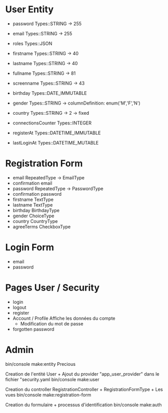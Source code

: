 # User Entity

- password                  Types::STRING -> 255
- email                     Types::STRING -> 255
- roles                     Types::JSON

- firstname                 Types::STRING -> 40
- lastname                  Types::STRING -> 40
- fullname                  Types::STRING -> 81
- screenname                Types::STRING -> 43
- birthday                  Types::DATE_IMMUTABLE
- gender                    Types::STRING -> columnDefinition: enum('M','F','N')
- country                   Types::STRING -> 2 -> fixed
- connectionsCounter        Types::INTEGER

- registerAt                Types::DATETIME_IMMUTABLE
- lastLoginAt               Types::DATETIME_MUTABLE


# Registration Form

- email                     RepeatedType -> EmailType
- confirmation email
- password                  RepeatedType -> PasswordType
- confirmation password
- firstname                 TextType
- lastname                  TextType
- birthday                  BirthdayType
- gender                    ChoiceType
- country                   CountryType
- agreeTerms                CheckboxType


# Login Form

- email
- password


# Pages User / Security

- login
- logout
- register
- Account / Profile
    Affiche les données du compte
    + Modification du mot de passe
- forgotten password


# Admin






bin/console make:entity Precious

Creation de l'entité User + Ajout du provider "app_user_provider" dans le fichier "security.yaml
bin/console make:user

Creation du controller RegistrationController + RegistrationFormType + Les vues
bin/console make:registration-form

Creation du formulaire + processus d'identification
bin/console make:auth